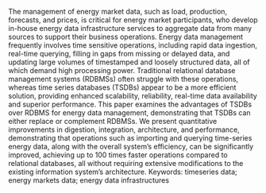  The management of energy market data, such as load, production, forecasts, and prices, is critical for energy market participants, who develop in-house energy data infrastructure services to aggregate data from many sources to support their business operations. Energy data management frequently involves time sensitive operations, including rapid data ingestion, real-time querying, filling in gaps from missing or delayed data, and updating large volumes of timestamped and loosely structured data, all of which demand high processing power. Traditional relational database management systems (RDBMSs) often struggle with these operations, whereas time series databases (TSDBs) appear to be a more efficient solution, providing enhanced scalability, reliability, real-time data availability and superior performance. This paper examines the advantages of TSDBs over RDBMS for energy data management, demonstrating that TSDBs can either replace or complement RDBMSs. We present quantitative improvements in digestion, integration, architecture, and performance, demonstrating that operations such as importing and querying time-series energy data, along with the overall system’s efficiency, can be significantly improved, achieving up to 100 times faster operations compared to relational databases, all without requiring extensive modifications to the existing information system’s architecture.
Keywords: timeseries data; energy markets data; energy data infrastructures
